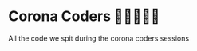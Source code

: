 # Corona Coders 🧟‍♂️🧟‍♀️🤓
All the code we spit during the corona coders sessions [](https://www.youtube.com/playlist?list=PLgRq1CGMNk8ddbHYWGjo4AyUYA7uIHoed)
